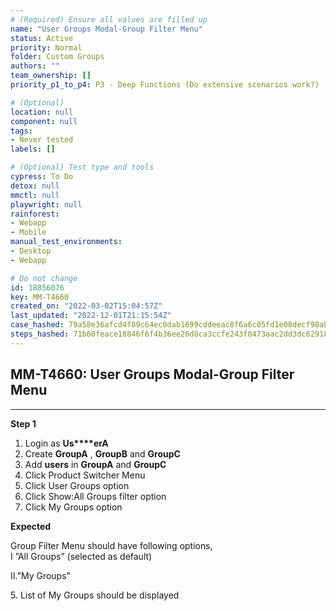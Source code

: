 ```yaml
---
# (Required) Ensure all values are filled up
name: "User Groups Modal-Group Filter Menu"
status: Active
priority: Normal
folder: Custom Groups
authors: ""
team_ownership: []
priority_p1_to_p4: P3 - Deep Functions (Do extensive scenarios work?)

# (Optional)
location: null
component: null
tags: 
- Never tested
labels: []

# (Optional) Test type and tools
cypress: To Do
detox: null
mmctl: null
playwright: null
rainforest: 
- Webapp
- Mobile
manual_test_environments: 
- Desktop
- Webapp

# Do not change
id: 18856076
key: MM-T4660
created_on: "2022-03-02T15:04:57Z"
last_updated: "2022-12-01T21:15:54Z"
case_hashed: 79a58e36afcd4f89c64ec0dab1699cddeeac8f6a6c05fd1e08decf98ab377eff6e873ed0dcd25bda85676fc90d866e8c
steps_hashed: 71b60feace18846f6f4b36ee26d8ca3ccfe243f0473aac2dd3dc629186029c17719fbd2bccc1924b2ee545c2dde810d5
---
```


<!-- (Auto-generated) Based on frontmatter's "key" and "name" -->

## MM-T4660: User Groups Modal-Group Filter Menu

---

**Step 1**

1. Login as **Us\*\*\*\*erA**
2. Create **GroupA** , **GroupB** and **GroupC**
3. Add **users** in **GroupA** and **GroupC**
4. Click Product Switcher Menu
5. Click User Groups option
6. Click Show:All Groups filter option
7. Click My Groups option

**Expected**

Group Filter Menu should have following options,\
I ”All Groups” (selected as default)

II.”My Groups”

5\. List of My Groups should be displayed
